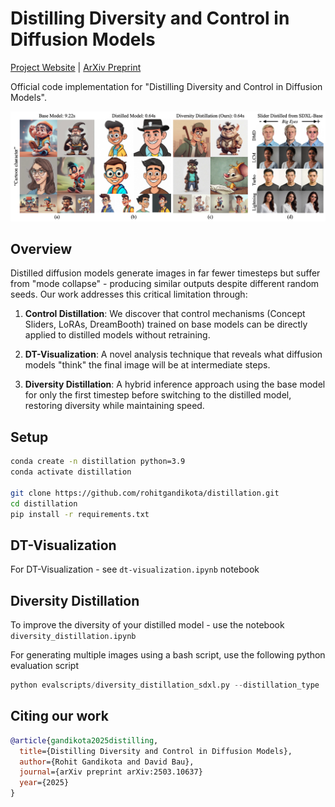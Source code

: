 # Distilling Diversity and Control in Diffusion Models
[Project Website](https://distillation.baulab.info) | [ArXiv Preprint](https://arxiv.org/pdf/2503.10637.pdf)

Official code implementation for "Distilling Diversity and Control in Diffusion Models".

<div align='center'>
<img src='images/intro_fig.png'>
</div>

## Overview

Distilled diffusion models generate images in far fewer timesteps but suffer from "mode collapse" - producing similar outputs despite different random seeds. Our work addresses this critical limitation through:

1. **Control Distillation**: We discover that control mechanisms (Concept Sliders, LoRAs, DreamBooth) trained on base models can be directly applied to distilled models without retraining.

2. **DT-Visualization**: A novel analysis technique that reveals what diffusion models "think" the final image will be at intermediate steps.

3. **Diversity Distillation**: A hybrid inference approach using the base model for only the first timestep before switching to the distilled model, restoring diversity while maintaining speed.

## Setup

```bash
conda create -n distillation python=3.9
conda activate distillation

git clone https://github.com/rohitgandikota/distillation.git
cd distillation
pip install -r requirements.txt
```

## DT-Visualization
For DT-Visualization - see `dt-visualization.ipynb` notebook

## Diversity Distillation
To improve the diversity of your distilled model - use the notebook `diversity_distillation.ipynb`

For generating multiple images using a bash script, use the following python evaluation script

```python
python evalscripts/diversity_distillation_sdxl.py --distillation_type 'dmd' --prompts_path 'data/coco_30k.csv' --exp_name 'dmd_diversity_distillation' --device 'cuda:0'
```

## Citing our work

```bibtex
@article{gandikota2025distilling,
  title={Distilling Diversity and Control in Diffusion Models},
  author={Rohit Gandikota and David Bau},
  journal={arXiv preprint arXiv:2503.10637}
  year={2025}
}
```
